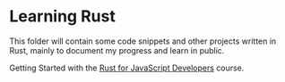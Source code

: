 # Learning Rust

This folder will contain some code snippets and other projects written in Rust, mainly to document my progress and learn in public.

Getting Started with the [Rust for JavaScript Developers](https://rustforjs.dev) course.
